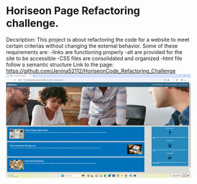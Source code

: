 # Horiseon Page Refactoring challenge. 
Decsription: This project is about refactoring the code for a website to meet certain criterias without changing the external behavior. 
Some of these requirements are:
-links are functioning properly
-alt are provided for the site to be accessible
-CSS files are consolidated and organized
-html file follow a semantic structure
Link to the page: https://github.com/Jenina52112/HoriseonCode_Refactoring_Challenge
![alt text](<Horiseon Screenshot.png>)